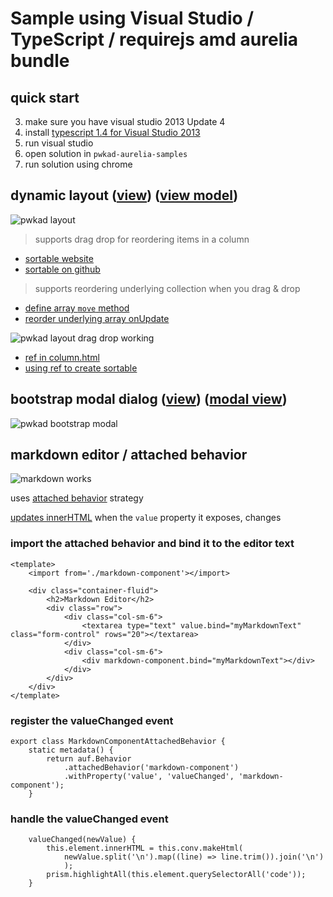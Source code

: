 # Sample using Visual Studio / TypeScript / requirejs amd aurelia bundle

## quick start

3. make sure you have visual studio 2013 Update 4
4. install [typescript 1.4 for Visual Studio 2013](https://visualstudiogallery.msdn.microsoft.com/2d42d8dc-e085-45eb-a30b-3f7d50d55304)
1. run visual studio
2. open solution in `pwkad-aurelia-samples`
3. run solution using chrome

## dynamic layout ([view](https://github.com/cmichaelgraham/aurelia-typescript/blob/master/pwkad-aurelia-samples/pwkad-aurelia-samples/views/layout.html#L6-L20))  ([view model](https://github.com/cmichaelgraham/aurelia-typescript/blob/master/pwkad-aurelia-samples/pwkad-aurelia-samples/views/layout.ts#L16-L26))

![pwkad layout](https://cloud.githubusercontent.com/assets/10272832/6200033/4925e44a-b422-11e4-8516-9757ae06d10d.png)

> supports drag drop for reordering items in a column

* [sortable website](http://rubaxa.github.io/Sortable/)
* [sortable on github](https://github.com/RubaXa/Sortable)

> supports reordering underlying collection when you drag & drop

* [define array `move` method](https://github.com/cmichaelgraham/aurelia-typescript/blob/master/pwkad-aurelia-samples/pwkad-aurelia-samples/views/app.ts#L7-L11)
* [reorder underlying array onUpdate](https://github.com/cmichaelgraham/aurelia-typescript/blob/master/pwkad-aurelia-samples/pwkad-aurelia-samples/views/column.ts#L30)

![pwkad layout drag drop working](https://cloud.githubusercontent.com/assets/10272832/6219001/8b1da30e-b5e1-11e4-9b12-f93d96fb8b84.jpg)

* [ref in column.html](https://github.com/cmichaelgraham/aurelia-typescript/blob/master/pwkad-aurelia-samples/pwkad-aurelia-samples/views/column.html#L2)
* [using ref to create sortable](https://github.com/cmichaelgraham/aurelia-typescript/blob/master/pwkad-aurelia-samples/pwkad-aurelia-samples/views/column.ts#L24-L30)

## bootstrap modal dialog ([view](https://github.com/cmichaelgraham/aurelia-typescript/blob/master/pwkad-aurelia-samples/pwkad-aurelia-samples/views/layout.html#L21-L22))  ([modal view](https://github.com/cmichaelgraham/aurelia-typescript/blob/master/pwkad-aurelia-samples/pwkad-aurelia-samples/views/modal.html#L2-L18))

![pwkad bootstrap modal](https://cloud.githubusercontent.com/assets/10272832/6200034/5f3704da-b422-11e4-8660-f2aa2f4f43db.png)

## markdown editor / attached behavior

![markdown works](https://cloud.githubusercontent.com/assets/10272832/6199638/7aae7996-b40e-11e4-9c9e-205b6316d2b9.png)

uses [attached behavior](https://github.com/cmichaelgraham/aurelia-typescript/blob/master/pwkad-aurelia-samples/pwkad-aurelia-samples/views/markdown.editor.html#L11) strategy

[updates innerHTML](https://github.com/cmichaelgraham/aurelia-typescript/blob/master/pwkad-aurelia-samples/pwkad-aurelia-samples/views/markdown-component.ts#L31-L35) when the `value` property it exposes, changes

### import the attached behavior and bind it to the editor text

```
<template>
    <import from='./markdown-component'></import>

    <div class="container-fluid">
        <h2>Markdown Editor</h2>
        <div class="row">
            <div class="col-sm-6">
                <textarea type="text" value.bind="myMarkdownText" class="form-control" rows="20"></textarea>
            </div>
            <div class="col-sm-6">
                <div markdown-component.bind="myMarkdownText"></div>
            </div>
        </div>
    </div>
</template>
```

### register the valueChanged event

```
export class MarkdownComponentAttachedBehavior {
    static metadata() {
        return auf.Behavior
            .attachedBehavior('markdown-component')
            .withProperty('value', 'valueChanged', 'markdown-component');
    }
```

### handle the valueChanged event
```
    valueChanged(newValue) {
        this.element.innerHTML = this.conv.makeHtml(
            newValue.split('\n').map((line) => line.trim()).join('\n')
            );
        prism.highlightAll(this.element.querySelectorAll('code'));
    }
```
